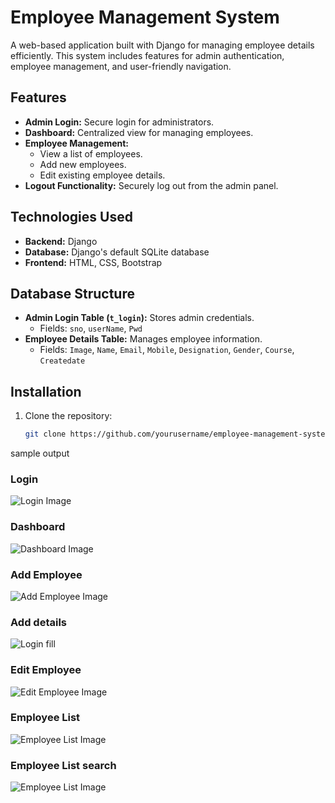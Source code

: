 # Employee Management System

A web-based application built with Django for managing employee details efficiently. This system includes features for admin authentication, employee management, and user-friendly navigation. 

## Features
- **Admin Login:** Secure login for administrators.
- **Dashboard:** Centralized view for managing employees.
- **Employee Management:**
  - View a list of employees.
  - Add new employees.
  - Edit existing employee details.
- **Logout Functionality:** Securely log out from the admin panel.

## Technologies Used
- **Backend:** Django
- **Database:** Django's default SQLite database
- **Frontend:** HTML, CSS, Bootstrap

## Database Structure
- **Admin Login Table (`t_login`):** Stores admin credentials.
  - Fields: `sno`, `userName`, `Pwd`
- **Employee Details Table:** Manages employee information.
  - Fields: `Image`, `Name`, `Email`, `Mobile`, `Designation`, `Gender`, `Course`, `Createdate`

## Installation
1. Clone the repository:
   ```bash
   git clone https://github.com/yourusername/employee-management-system.git

sample output
### Login
![Login Image](sample%20output/login.png)

### Dashboard
![Dashboard Image](sample%20output/dashboard.png)

### Add Employee
![Add Employee Image](sample%20output/add.png)
### Add details
![Login fill](sample%20output/add%20details.png)
### Edit Employee
![Edit Employee Image](sample%20output/edit.png)

### Employee List
![Employee List Image](sample%20output/employee%20list.png)

### Employee List search
![Employee List Image](sample%20output/search.png)
